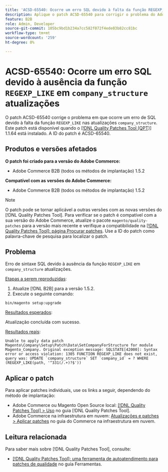 ```yaml
---
title: 'ACSD-65540: Ocorre um erro SQL devido à falta da função REGEXP_LIKE nas atualizações de company_structure'
description: Aplique o patch ACSD-65540 para corrigir o problema do Adobe Commerce em que ocorre erro de SQL devido à falta da função REGEXP_LIKE em atualizações de company_structure.
feature: B2B
role: Admin, Developer
source-git-commit: 105bc9bd1b234a7cc582f072f4ede03b82cc81bc
workflow-type: tm+mt
source-wordcount: '259'
ht-degree: 0%

---
```



# ACSD-65540: Ocorre um erro SQL devido à ausência da função `REGEXP_LIKE` em `company_structure` atualizações

O patch ACSD-65540 corrige o problema em que ocorre um erro de SQL devido à falta da função `REGEXP_LIKE` nas atualizações `company_structure`. Este patch está disponível quando o [[!DNL Quality Patches Tool (QPT)]](/help/tools/quality-patches-tool/quality-patches-tool-to-self-serve-quality-patches.md) 1.1.64 está instalado. A ID do patch é ACSD-65540.

## Produtos e versões afetados

**O patch foi criado para a versão do Adobe Commerce:**

* Adobe Commerce B2B (todos os métodos de implantação) 1.5.2

**Compatível com as versões do Adobe Commerce:**

* Adobe Commerce B2B (todos os métodos de implantação) 1.5.2

>[!NOTE]
>
>O patch pode se tornar aplicável a outras versões com as novas versões do [!DNL Quality Patches Tool]. Para verificar se o patch é compatível com a sua versão do Adobe Commerce, atualize o pacote `magento/quality-patches` para a versão mais recente e verifique a compatibilidade na [[!DNL Quality Patches Tool]: página Procurar patches](https://experienceleague.adobe.com/tools/commerce-quality-patches/index.html). Use a ID do patch como palavra-chave de pesquisa para localizar o patch.

## Problema

Erro de sintaxe SQL devido à ausência da função `REGEXP_LIKE` em `company_structure` atualizações.

<u>Etapas a serem reproduzidas</u>:

1. Atualize [!DNL B2B] para a versão 1.5.2.
1. Execute o seguinte comando:

```
bin/magento setup:upgrade
```

<u>Resultados esperados</u>:

Atualização concluída com sucesso.

<u>Resultados reais</u>:

```
Unable to apply data patch Magento\Company\Setup\Patch\Data\SetCompanyForStructure for module Magento_Company. Original exception message: SQLSTATE[42000]: Syntax error or access violation: 1305 FUNCTION REGEXP_LIKE does not exist, query was: UPDATE `company_structure` SET `company_id` = ? WHERE (REGEXP_LIKE(path, '^331(/.+)?$'))
```

## Aplicar o patch

Para aplicar patches individuais, use os links a seguir, dependendo do método de implantação:

* Adobe Commerce ou Magento Open Source local: [[!DNL Quality Patches Tool] > Uso](/help/tools/quality-patches-tool/usage.md) no guia [!DNL Quality Patches Tool].
* Adobe Commerce na infraestrutura em nuvem: [Atualizações e patches > Aplicar patches](https://experienceleague.adobe.com/docs/commerce-cloud-service/user-guide/develop/upgrade/apply-patches.html) no guia do Commerce na infraestrutura em nuvem.

## Leitura relacionada

Para saber mais sobre [!DNL Quality Patches Tool], consulte:

* [[!DNL Quality Patches Tool]: uma ferramenta de autoatendimento para patches de qualidade](/help/tools/quality-patches-tool/quality-patches-tool-to-self-serve-quality-patches.md) no guia Ferramentas.
